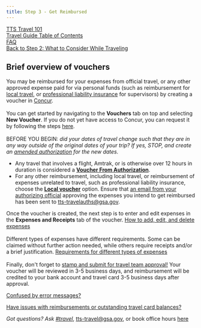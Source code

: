 ```yaml
---
title: Step 3 - Get Reimbursed
---
```


[TTS Travel 101]({{site.baseurl}}/travel-101) <br>
[Travel Guide Table of Contents]({{site.baseurl}}/travel-guide-table-of-contents) <br>
[FAQ]({{site.baseurl}}/travel-guide-faq) <br>
[Back to Step 2: What to Consider While Traveling]({{site.baseurl}}/travel-guide-2-travel)


## Brief overview of vouchers

You may be reimbursed for your expenses from official travel, or any other approved expense paid for via personal funds (such as reimbursement for [local travel]({{site.baseurl}}/travel-guide-faq/#how-do-i-create-a-local-or-miscellaneous-voucher), or [professional liability insurance]({{site.baseurl}}/travel-guide-faq/#how-can-i-get-reimbursed-for-professional-liability-insurance) for supervisors) by creating a voucher in [Concur](https://travel.gsa.gov). <br>
<br>
You can get started by navigating to the **Vouchers** tab on top and selecting **New Voucher**. If you do not yet have access to Concur, you can request it by following the steps [here]({{site.baseurl}}/first-time-travel-get-in-concur).<br>
<br>
BEFORE YOU BEGIN: _did your dates of travel change such that they are in any way outside of the original dates of your trip? If yes, STOP, and create an [amended authorization]({{site.baseurl}}/travel-guide-A-amended-authorizations) for the new dates._

* Any travel that involves a flight, Amtrak, or is otherwise over 12 hours in duration is considered a **[Voucher From Authorization]({{site.baseurl}}/travel-guide-faq/#how-do-i-create-a-voucher-from-authorization)**.
* For any other reimbursement, including local travel, or reimbursement of expenses unrelated to travel, such as professional liability insurance, choose the **[Local voucher]({{site.baseurl}}/travel-guide-faq/#how-do-i-create-a-local-or-miscellaneous-voucher)** option. Ensure that [an email from your authorizing official]({{site.baseurl}}/travel-guide-faq/#how-to-secure-authorizing-official-approval) approving the expenses you intend to get reimbursed has been sent to tts-travelauths@gsa.gov.

Once the voucher is created, the next step is to enter and edit expenses in the **Expenses and Receipts** tab of the voucher. [How to add, edit, and delete expenses]({{site.baseurl}}/travel-guide-faq/#how-to-add-edit-or-delete-expenses) <br>
<br>
Different types of expenses have different requirements. Some can be claimed without further action needed, while others require receipts and/or a brief justification. [Requirements for different types of expenses]({{site.baseurl}}/travel-guide-faq/#when-are-receipts-or-further-justifications-required-to-claim-expenses) <br>
<br>
Finally, don't forget to [stamp and submit for travel team approval!]({{site.baseurl}}/travel-guide-faq/#how-to-stamp-and-submit-for-travel-team-approval) Your voucher will be reviewed in 3-5 business days, and reimbursement will be credited to your bank account and travel card 3-5 business days after approval.

[Confused by error messages?](https://docs.google.com/document/d/1zD020XAXRIpuXPKgY0zadLBNJmBaRj_29-DhClrkZAo/edit)

[Have issues with reimbursements or outstanding travel card balances?]({{site.baseurl}}/travel-guide-faq/#issues-with-reimbursement)

*Got questions? Ask [#travel](https://gsa-tts.slack.com/messages/travel)*, [tts-travel@gsa.gov](mailto:tts-travel@gsa.gov), or book office hours [here](https://sites.google.com/a/gsa.gov/tts-office-hours/)
